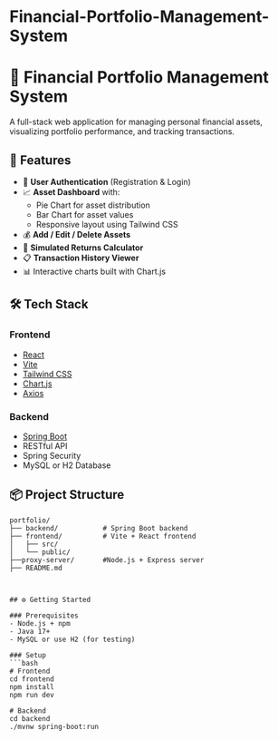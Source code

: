 # Financial-Portfolio-Management-System
# 💼 Financial Portfolio Management System

A full-stack web application for managing personal financial assets, visualizing portfolio performance, and tracking transactions.

## 🚀 Features

- 🔐 **User Authentication** (Registration & Login)
- 📈 **Asset Dashboard** with:
  - Pie Chart for asset distribution
  - Bar Chart for asset values
  - Responsive layout using Tailwind CSS
- 💰 **Add / Edit / Delete Assets**
- 🧮 **Simulated Returns Calculator**
- 📋 **Transaction History Viewer**
- 📊 Interactive charts built with Chart.js

## 🛠️ Tech Stack

### Frontend
- [React](https://reactjs.org/)
- [Vite](https://vitejs.dev/)
- [Tailwind CSS](https://tailwindcss.com/)
- [Chart.js](https://www.chartjs.org/)
- [Axios](https://axios-http.com/)

### Backend
- [Spring Boot](https://spring.io/projects/spring-boot)
- RESTful API
- Spring Security
- MySQL or H2 Database

## 📦 Project Structure

```text
portfolio/
├── backend/           # Spring Boot backend
├── frontend/          # Vite + React frontend
│   ├── src/
│   └── public/
├──proxy-server/       #Node.js + Express server
├── README.md



## ⚙️ Getting Started

### Prerequisites
- Node.js + npm
- Java 17+
- MySQL or use H2 (for testing)

### Setup
```bash
# Frontend
cd frontend
npm install
npm run dev

# Backend
cd backend
./mvnw spring-boot:run
